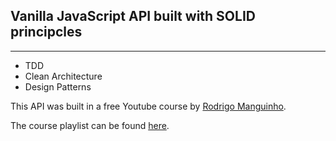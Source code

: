 ## Vanilla JavaScript API built with SOLID principcles

<hr>

- TDD
- Clean Architecture
- Design Patterns

This API was built in a free Youtube course by [Rodrigo Manguinho](https://github.com/rmanguinho).

The course playlist can be found [here](https://www.youtube.com/playlist?list=PL9aKtVrF05DyEwK5kdvzrYXFdpZfj1dsG).